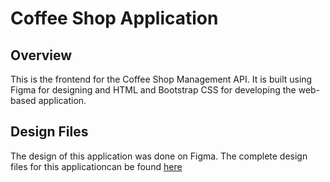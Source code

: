 # Coffee Shop Application

## Overview

This is the frontend for the Coffee Shop Management API. It is built using Figma for designing and HTML and Bootstrap CSS for developing the web-based application.

## Design Files

The design of this application was done on Figma. The complete design files for this applicationcan be found [here](https://www.figma.com/design/i1dATZL8PlfAvHDPNl1gB1/Coffee-Shop?node-id=0-1&t=VX4dqju5kP97cyUD-1)